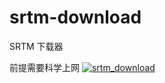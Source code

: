# srtm-download
SRTM 下载器

前提需要科学上网
[![srtm_download](https://res.cloudinary.com/marcomontalbano/image/upload/v1634272360/video_to_markdown/images/youtube--_UE59lwVpCc-c05b58ac6eb4c4700831b2b3070cd403.jpg)](https://youtu.be/_UE59lwVpCc "srtm_download")
